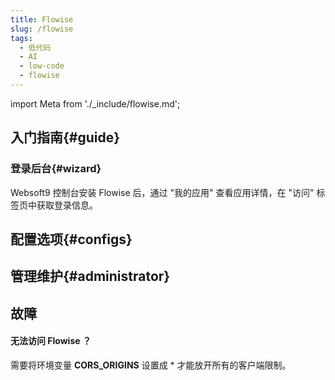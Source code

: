 ```yaml
---
title: Flowise
slug: /flowise
tags:
  - 低代码
  - AI
  - low-code
  - flowise
---
```


import Meta from './_include/flowise.md';

<Meta name="meta" />

## 入门指南{#guide}

### 登录后台{#wizard}

Websoft9 控制台安装 Flowise 后，通过 "我的应用" 查看应用详情，在 "访问" 标签页中获取登录信息。  



## 配置选项{#configs}

## 管理维护{#administrator}

## 故障

#### 无法访问 Flowise ？

需要将环境变量 **CORS_ORIGINS** 设置成 * 才能放开所有的客户端限制。